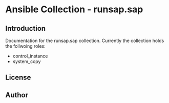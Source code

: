 Ansible Collection - runsap.sap
===============================

Introduction
------------
Documentation for the runsap.sap collection. Currently the collection holds the follwoing roles:

- control_instance
- system_copy

License
-------

Author
------

